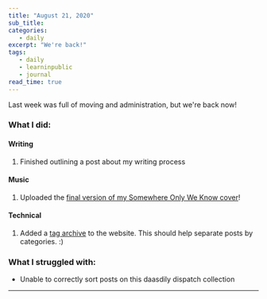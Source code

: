 ```yaml
---
title: "August 21, 2020"
sub_title: 
categories:
   - daily
excerpt: "We're back!"
tags:
   - daily
   - learninpublic
   - journal
read_time: true
---
```

Last week was full of moving and administration, but we're back now!
### What I did:

#### Writing

1. Finished outlining a post about my writing process

#### Music

1. Uploaded the [final version of my Somewhere Only We Know cover](https://www.instagram.com/tv/CEGK-BVpNq1/)!

#### Technical

1. Added a [tag archive](/tags) to the website. This should help separate posts by categories. :)

### What I struggled with:

- Unable to correctly sort posts on this daasdily dispatch collection

---
